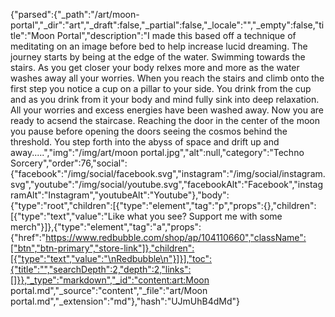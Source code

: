 {"parsed":{"_path":"/art/moon-portal","_dir":"art","_draft":false,"_partial":false,"_locale":"","_empty":false,"title":"Moon Portal","description":"I made this based off a technique of meditating on an image before bed to help increase lucid dreaming. The journey starts by being at the edge of the water. Swimming towards the stairs. As you get closer your body relxes more and more as the water washes away all your worries. When you reach the stairs and climb onto the first step you notice a cup on a pillar to your side. You drink from the cup and as you drink from it your body and mind fully sink into deep relaxation. All your worries and excess energies have been washed away. Now you are ready to acsend the staircase. Reaching the door in the center of the moon you pause before opening the doors seeing the cosmos behind the threshold. You step forth into the abyss of space and drift up and away.....","img":"/img/art/moon portal.jpg","alt":null,"category":"Techno Sorcery","order":76,"social":{"facebook":"/img/social/facebook.svg","instagram":"/img/social/instagram.svg","youtube":"/img/social/youtube.svg","facebookAlt":"Facebook","instagramAlt":"Instagram","youtubeAlt":"Youtube"},"body":{"type":"root","children":[{"type":"element","tag":"p","props":{},"children":[{"type":"text","value":"Like what you see? Support me with some merch"}]},{"type":"element","tag":"a","props":{"href":"https://www.redbubble.com/shop/ap/104110660","className":["btn","btn-primary","store-link"]},"children":[{"type":"text","value":"\nRedbubble\n"}]}],"toc":{"title":"","searchDepth":2,"depth":2,"links":[]}},"_type":"markdown","_id":"content:art:Moon portal.md","_source":"content","_file":"art/Moon portal.md","_extension":"md"},"hash":"UJmUhB4dMd"}